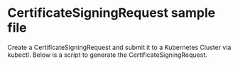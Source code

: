 # CertificateSigningRequest sample file

Create a CertificateSigningRequest and submit it to a Kubernetes Cluster via kubectl. Below is a script to generate the CertificateSigningRequest.
